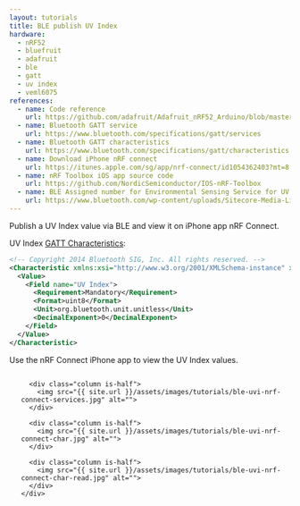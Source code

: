 ```yaml
---
layout: tutorials
title: BLE publish UV Index
hardware:
  - nRF52
  - bluefruit
  - adafruit
  - ble
  - gatt
  - uv index
  - veml6075
references:
  - name: Code reference
    url: https://github.com/adafruit/Adafruit_nRF52_Arduino/blob/master/libraries/Bluefruit52Lib/examples/Peripheral/custom_htm/custom_htm.ino
  - name: Bluetooth GATT service
    url: https://www.bluetooth.com/specifications/gatt/services
  - name: Bluetooth GATT characteristics
    url: https://www.bluetooth.com/specifications/gatt/characteristics
  - name: Download iPhone nRF connect
    url: https://itunes.apple.com/sg/app/nrf-connect/id1054362403?mt=8
  - name: nRF Toolbox iOS app source code
    url: https://github.com/NordicSemiconductor/IOS-nRF-Toolbox
  - name: BLE Assigned number for Environmental Sensing Service for UV Index characteristics
    url: https://www.bluetooth.com/wp-content/uploads/Sitecore-Media-Library/Gatt/Xml/Characteristics/org.bluetooth.characteristic.uv_index.xml
---
```


Publish a UV Index value via BLE and view it on iPhone app nRF Connect.

UV Index [GATT Characteristics](https://www.bluetooth.com/wp-content/uploads/Sitecore-Media-Library/Gatt/Xml/Characteristics/org.bluetooth.characteristic.uv_index.xml):

```xml
<!-- Copyright 2014 Bluetooth SIG, Inc. All rights reserved. -->
<Characteristic xmlns:xsi="http://www.w3.org/2001/XMLSchema-instance" xsi:noNamespaceSchemaLocation="http://schemas.bluetooth.org/Documents/characteristic.xsd" name="UV Index" type="org.bluetooth.characteristic.uv_index" uuid="2A76" last-modified="2014-11-20" approved="Yes">
  <Value>
    <Field name="UV Index">
      <Requirement>Mandatory</Requirement>
      <Format>uint8</Format>
      <Unit>org.bluetooth.unit.unitless</Unit>
      <DecimalExponent>0</DecimalExponent>
    </Field>
  </Value>
</Characteristic>
```

Use the nRF Connect iPhone app to view the UV Index values.

<section class="section is-small">
  <div class="container">
    <div class="columns is-multiline is-desktop">
      <div class="column is-half">
        <img src="{{ site.url }}/assets/images/tutorials/ble-uvi-nrf-connect.jpg" alt="">
      </div>

      <div class="column is-half">
        <img src="{{ site.url }}/assets/images/tutorials/ble-uvi-nrf-connect-services.jpg" alt="">
      </div>

      <div class="column is-half">
        <img src="{{ site.url }}/assets/images/tutorials/ble-uvi-nrf-connect-char.jpg" alt="">
      </div>

      <div class="column is-half">
        <img src="{{ site.url }}/assets/images/tutorials/ble-uvi-nrf-connect-char-read.jpg" alt="">
      </div>
    </div>
  </div>
</section>
